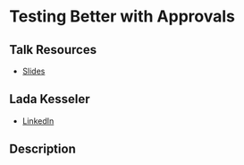# Testing Better with Approvals

## Talk Resources
* [Slides](./Slides/sampleslides.pptx)

## Lada Kesseler<!-- include: lada.md -->

* [LinkedIn](https://www.linkedin.com/in/lada-kesseler/)<!-- endInclude -->

## Description
